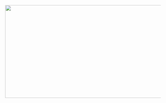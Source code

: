 <div id="header" align="center">
  <img src="https://media.giphy.com/media/fmkYSBlJt3XjNF6p9c/giphy.gif" width="850" height="300"/>
</div>

<img src="https://komarev.com/ghpvc/?username=your-github-username&style=flat-square&color=blue" alt=""/>
